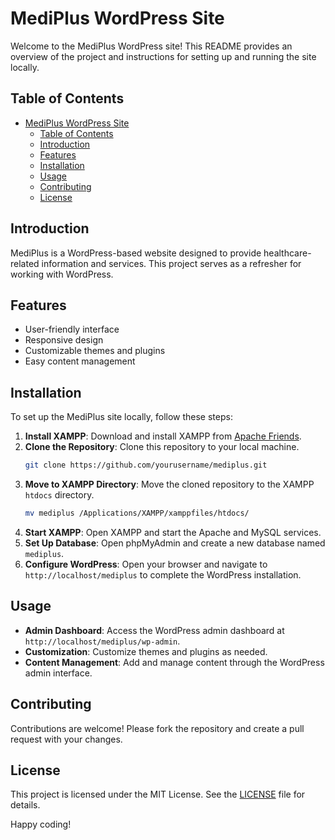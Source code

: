 # MediPlus WordPress Site

Welcome to the MediPlus WordPress site! This README provides an overview of the project and instructions for setting up and running the site locally.

## Table of Contents
- [MediPlus WordPress Site](#mediplus-wordpress-site)
  - [Table of Contents](#table-of-contents)
  - [Introduction](#introduction)
  - [Features](#features)
  - [Installation](#installation)
  - [Usage](#usage)
  - [Contributing](#contributing)
  - [License](#license)

## Introduction
MediPlus is a WordPress-based website designed to provide healthcare-related information and services. This project serves as a refresher for working with WordPress.

## Features
- User-friendly interface
- Responsive design
- Customizable themes and plugins
- Easy content management

## Installation
To set up the MediPlus site locally, follow these steps:

1. **Install XAMPP**: Download and install XAMPP from [Apache Friends](https://www.apachefriends.org/index.html).
2. **Clone the Repository**: Clone this repository to your local machine.
    ```bash
    git clone https://github.com/yourusername/mediplus.git
    ```
3. **Move to XAMPP Directory**: Move the cloned repository to the XAMPP `htdocs` directory.
    ```bash
    mv mediplus /Applications/XAMPP/xamppfiles/htdocs/
    ```
4. **Start XAMPP**: Open XAMPP and start the Apache and MySQL services.
5. **Set Up Database**: Open phpMyAdmin and create a new database named `mediplus`.
6. **Configure WordPress**: Open your browser and navigate to `http://localhost/mediplus` to complete the WordPress installation.

## Usage
- **Admin Dashboard**: Access the WordPress admin dashboard at `http://localhost/mediplus/wp-admin`.
- **Customization**: Customize themes and plugins as needed.
- **Content Management**: Add and manage content through the WordPress admin interface.

## Contributing
Contributions are welcome! Please fork the repository and create a pull request with your changes.

## License
This project is licensed under the MIT License. See the [LICENSE](LICENSE) file for details.

Happy coding!